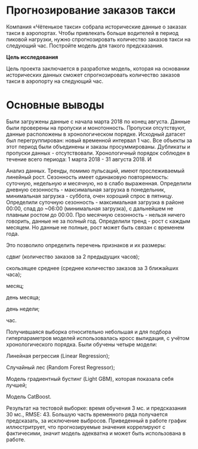 #  Прогнозирование заказов такси

Компания «Чётенькое такси» собрала исторические данные о заказах такси в аэропортах. Чтобы привлекать больше водителей в период пиковой нагрузки, нужно спрогнозировать количество заказов такси на следующий час. Постройте модель для такого предсказания.

**Цель исследования**
 
Цель проекта заключается в разработке модель, которая на основании исторических данных сможет спрогнозировать количество заказов такси в аэропорту на следующий час. 

# Основные выводы

Были загружены данные с начала марта 2018 по конец августа. Данные были проверены на пропуски и монотонность. Пропуски отсутствуют, данные расположены в хронологическом порядке. Исходный датасет был перегруппирован: новый временной интервал 1 час. Все объекты за этот период были объединены и заказы просуммированы. Дубликаты и пропуски данных - отсутствовали. Хронологичный порядок соблюден в течение всего периода: 1 марта 2018 - 31 августа 2018. И

Анализ данных. Тренды, помимо пульсаций, имеют прослеживаемый линейный рост. Сезонность имеет одинаковую повторяемость: суточную, недельную и месячную, но в слабо выраженная. Определили дневную сезонность - максимальная загрузка в понедельник, минимальная загрузка - суббота, очен хороший спрос в пятницу. Определили суточную сезонность - максимальная загрузка в районе 00:00, спад до ~06:00 (минимальная загрузка), с дальнейшем не плавным ростом до 00:00. Про месячную сезонность - нельзя ничего говорить, данные не за полный год. Определили тренд - рост с каждым месяцем. Но данные не полные, рост может быть связан с временем года.

Это позволило определить перечень признаков и их размеры:

сдвиг (количество заказов за 2 предыдущих часов);

скользящее среднее (среднее количество заказов за 3 ближайших часа);

месяц;

день месяца;

день недели;

час.

Получившаяся выборка относительно небольшая и для подбора гиперпараметров моделей использовалась кросс вылидация, с учётом хронологического порядка. Были обучены четыре модели:

Линейная регрессия (Linear Regression);

Случайный лес (Random Forest Regressor);

Модель градиентный бустинг (Light GBM), которая показала себя лучшей;

Модель CatBoost.

Результат на тестовой выборке: время обучения 3 мс. и предсказания 30 мс., RMSE: 43. Большую часть временного ряда получается предсказать, за исключение выбросов. Приведенный в работе график иллюстритрует, что прогнозируемые значения коррелируют с фактичесими, значит модель адекватна и может быть использована в работе.
